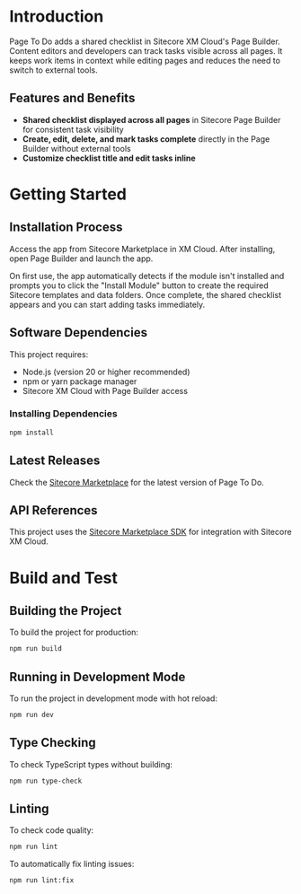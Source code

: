 # Introduction

Page To Do adds a shared checklist in Sitecore XM Cloud's Page Builder. Content editors and developers can track tasks visible across all pages. It keeps work items in context while editing pages and reduces the need to switch to external tools.

## Features and Benefits

- **Shared checklist displayed across all pages** in Sitecore Page Builder for consistent task visibility
- **Create, edit, delete, and mark tasks complete** directly in the Page Builder without external tools
- **Customize checklist title and edit tasks inline**
# Getting Started

## Installation Process

Access the app from Sitecore Marketplace in XM Cloud. After installing, open Page Builder and launch the app.

On first use, the app automatically detects if the module isn't installed and prompts you to click the "Install Module" button to create the required Sitecore templates and data folders. Once complete, the shared checklist appears and you can start adding tasks immediately.

## Software Dependencies

This project requires:

- Node.js (version 20 or higher recommended)
- npm or yarn package manager
- Sitecore XM Cloud with Page Builder access

### Installing Dependencies

```bash
npm install
```

## Latest Releases

Check the [Sitecore Marketplace](https://marketplace.sitecore.com) for the latest version of Page To Do.

## API References

This project uses the [Sitecore Marketplace SDK](https://www.npmjs.com/package/@sitecore-marketplace-sdk/client) for integration with Sitecore XM Cloud.

# Build and Test

## Building the Project

To build the project for production:

```bash
npm run build
```

## Running in Development Mode

To run the project in development mode with hot reload:

```bash
npm run dev
```

## Type Checking

To check TypeScript types without building:

```bash
npm run type-check
```

## Linting

To check code quality:

```bash
npm run lint
```

To automatically fix linting issues:

```bash
npm run lint:fix
```